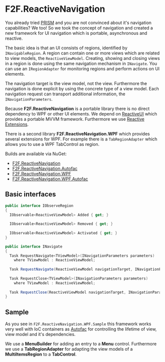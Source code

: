 # F2F.ReactiveNavigation

You already tried [PRISM](https://compositewpf.codeplex.com/) and you are not convinced about it's navigation capabilities? We too! So we took the concept of navigation and created a new framework for UI navigation which is portable, asynchronous and reactive.

The basic idea is that an UI consists of regions, identified by `INavigableRegion`. A region can contain one or more views which are related to view models, the `ReactiveViewModel`. Creating, showing and closing views in a region is done using the same navigation mechanism in `INavigate`. You can use an `IRegionAdapter` for monitoring regions and perform actions on UI elements.

The navigation target is the view model, not the view. Furthermore the navigation is done explicit by using the concrete type of a view model. Each navigation request can transport additional information, the `INavigationParameters`.

Because **F2F.ReactiveNavigation** is a portable library there is no direct dependency to WPF or other UI elements. We depend on [ReactiveUI](https://github.com/reactiveui/ReactiveUI) which provides a portable MVVM framework. Furthermore we use [Reactive Extensions](https://rx.codeplex.com/).

There is a second library **F2F.ReactiveNavigation.WPF** which provides several extensions for WPF. For example there is a `TabRegionAdapter` which allows you to use a WPF TabControl as region.

Builds are available via NuGet:
- [F2F.ReactiveNavigation](http://www.nuget.org/packages/F2F.ReactiveNavigation/)
- [F2F.ReactiveNavigation.Autofac](http://www.nuget.org/packages/F2F.ReactiveNavigation.Autofac/)
- [F2F.ReactiveNavigation.WPF](http://www.nuget.org/packages/F2F.ReactiveNavigation.WPF/)
- [F2F.ReactiveNavigation.WPF.Autofac](http://www.nuget.org/packages/F2F.ReactiveNavigation.WPF.Autofac/)

## Basic interfaces ##

```csharp
public interface IObserveRegion
{
  IObservable<ReactiveViewModel> Added { get; }
  
  IObservable<ReactiveViewModel> Removed { get; }
  
  IObservable<ReactiveViewModel> Activated { get; }
}
```

```csharp
public interface INavigate
{
  Task RequestNavigate<TViewModel>(INavigationParameters parameters)
    where TViewModel : ReactiveViewModel;
  
  Task RequestNavigate(ReactiveViewModel navigationTarget, INavigationParameters parameters);
  
  Task RequestClose<TViewModel>(INavigationParameters parameters)
    where TViewModel : ReactiveViewModel;
  
  Task RequestClose(ReactiveViewModel navigationTarget, INavigationParameters parameters);
}
```

## Sample ##

As you see in `F2F.ReactiveNavigation.WPF.Sample` this framework works very well with IoC containers as [Autofac](https://github.com/autofac/Autofac) for controlling the lifetime of view, view model and it's dependencies.

We use a **MenuBuilder** for adding an entry to a **Menu** control. Furthermore we use a **TabRegionAdapter** for adapting the view models of a **MultiItemsRegion** to a **TabControl**.
